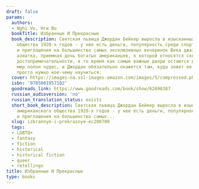```yaml
---
draft: false
params:
  authors:
  - Nghi Vo, Нги Во
  bookTitle: Избранные И Прекрасные
  book_description: Светская львица Джордан Бейкер выросла в изысканных кругах американского
    общества 1920-х годов - у нее есть деньги, популярность среди спортсменов-гольфистов
    и приглашения на большинство самых эксклюзивных вечеринок Века джаза.А еще она
    азиатка, приемная дочь богатых американцев, к которой относятся скорее как к экзотической
    достопримечательности, в то время как самые важные двери остаются для нее закрытыми.Но
    мир полон чудес, и Джордан обязательно окажется там, куда зовет ее сердце… Ей
    просто нужно кое-чему научиться.
  cover: https://images-na.ssl-images-amazon.com/images/S/compressed.photo.goodreads.com/books/1663968492i/62698387.jpg
  isbn: '9785001957102'
  goodreads_link: https://www.goodreads.com/book/show/62698387
  russian_audioversion: 'no'
  russian_translation_status: exists
  short_book_description: Светская львица Джордан Бейкер выросла в изысканных кругах
    американского общества 1920-х годов - у нее есть деньги, популярность среди спортсменов-гольфистов
    и приглашения на большинство самых...
  slug: izbrannye-i-prekrasnye-ec200709
  tags:
  - LGBTQ+
  - fantasy
  - fiction
  - historical
  - historical fiction
  - queer
  - retellings
title: Избранные И Прекрасные
type: books
---
```

